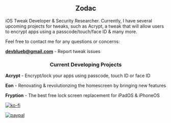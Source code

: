 <H2 align="center">Zodac</H1>

iOS Tweak Developer & Security Researcher. Currently, I have several upcoming projects for tweaks, such as Acrypt, a 
tweak that will allow users to encrypt apps using a passcode/touch/face ID & many more. 

Feel free to contact me for any questions or concerns:

**devblueb@gmail.com** - Report tweak issues

<H3 align="center">Current Developing Projects</H1>


**Acrypt** - Encrypt/lock your apps using passcode, touch ID or face ID 

**Eon** - Renovating & revolutionzing the homescreen by bringing new features

**Fryption** - The best free lock screen replacement for iPadOS & iPhoneOS

[![ko-fi](https://ko-fi.com/img/githubbutton_sm.svg)](https://ko-fi.com/zodacios)

[![paypal](https://github.com/ZodaciOS/ZodaciOS/blob/main/00E20967-AEE3-44BE-9797-EB995CE02DE4.png=250x1000)](https://paypal.me/kysonhuang?country.x=CA&locale.x=en_US)